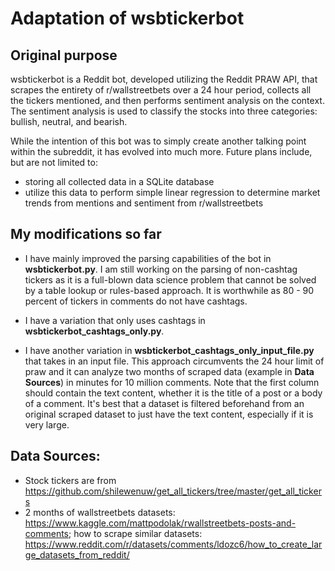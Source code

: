 # Adaptation of wsbtickerbot

## Original purpose
wsbtickerbot is a Reddit bot, developed utilizing the Reddit PRAW API, that scrapes the entirety of r/wallstreetbets over a 24 hour period, collects all the tickers mentioned, and then performs sentiment analysis on the context. The sentiment analysis is used to classify the stocks into three categories: bullish, neutral, and bearish.

While the intention of this bot was to simply create another talking point within the subreddit, it has evolved into much more. Future plans include, but are not limited to:
- storing all collected data in a SQLite database
- utilize this data to perform simple linear regression to determine market trends from mentions and sentiment from r/wallstreetbets

## My modifications so far

- I have mainly improved the parsing capabilities of the bot in **wsbtickerbot.py**. I am still working on the parsing of non-cashtag tickers as it is a full-blown data science problem that cannot be solved by a table lookup or rules-based approach. It is worthwhile as 80 - 90 percent of tickers in comments do not have cashtags.

- I have a variation that only uses cashtags in **wsbtickerbot_cashtags_only.py**.

- I have another variation in **wsbtickerbot_cashtags_only_input_file.py** that takes in an input file. This approach circumvents the 24 hour limit of praw and it can analyze two months of scraped data (example in **Data Sources**) in minutes for 10 million comments. Note that the first column should contain the text content, whether it is the title of a post or a body of a comment. It's best that a dataset is filtered beforehand from an original scraped dataset to just have the text content, especially if it is very large.

## Data Sources:
- Stock tickers are from https://github.com/shilewenuw/get_all_tickers/tree/master/get_all_tickers
- 2 months of wallstreetbets datasets: https://www.kaggle.com/mattpodolak/rwallstreetbets-posts-and-comments; how to scrape similar datasets: https://www.reddit.com/r/datasets/comments/ldozc6/how_to_create_large_datasets_from_reddit/ 
